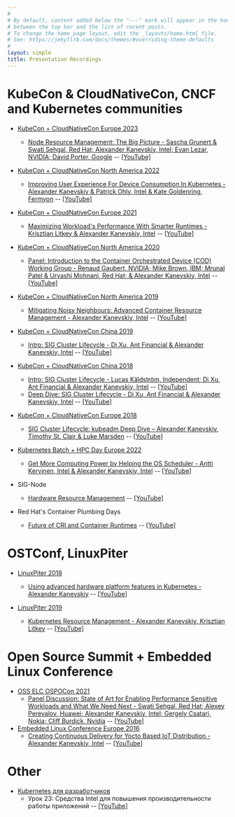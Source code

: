 ```yaml
---
#
# By default, content added below the "---" mark will appear in the home page
# between the top bar and the list of recent posts.
# To change the home page layout, edit the _layouts/home.html file.
# See: https://jekyllrb.com/docs/themes/#overriding-theme-defaults
#
layout: simple
title: Presentation Recordings
---
```


# KubeCon & CloudNativeCon, CNCF and Kubernetes communities

<div align="center">
<div data-iframe-width="150" data-iframe-height="270" data-share-badge-id="579db438-cd72-43ad-be0c-2a05f5943a1c" data-share-badge-host="https://www.credly.com"></div>
<div data-iframe-width="150" data-iframe-height="270" data-share-badge-id="b900ff39-0e79-40dc-b98e-c6a45dd0ac48" data-share-badge-host="https://www.credly.com"></div>
<div data-iframe-width="150" data-iframe-height="270" data-share-badge-id="b8280b82-75fb-46b0-8f5e-9b06eb25475e" data-share-badge-host="https://www.credly.com"></div>
<div data-iframe-width="150" data-iframe-height="270" data-share-badge-id="40e8a080-0208-4397-8b7a-78f3ff97eb29" data-share-badge-host="https://www.credly.com"></div>
<div data-iframe-width="150" data-iframe-height="270" data-share-badge-id="56d32778-cfe4-4988-b094-8f11ecccea88" data-share-badge-host="https://www.credly.com"></div>
</div>
<div align="center">
<div data-iframe-width="150" data-iframe-height="270" data-share-badge-id="7bfba30b-98ee-463c-8d19-8a3ab8a17db1" data-share-badge-host="https://www.credly.com"></div>
<div data-iframe-width="150" data-iframe-height="270" data-share-badge-id="2734a380-3e9b-4b36-a0ea-8dfebb9d03ba" data-share-badge-host="https://www.credly.com"></div>
<div data-iframe-width="150" data-iframe-height="270" data-share-badge-id="3fcb3f01-6af4-4ca7-88be-51cffd7e99f3" data-share-badge-host="https://www.credly.com"></div>
<div data-iframe-width="150" data-iframe-height="270" data-share-badge-id="3b2b9c18-82af-4a70-871e-08d027f0fac5" data-share-badge-host="https://www.credly.com"></div>
<div data-iframe-width="150" data-iframe-height="270" data-share-badge-id="43ac06fc-fb16-4860-b698-4b3bf9e04aeb" data-share-badge-host="https://www.credly.com"></div>
<div data-iframe-width="150" data-iframe-height="270" data-share-badge-id="087a52d7-bb51-4ce7-acf5-f66e11477f5e" data-share-badge-host="https://www.credly.com"></div>
<div data-iframe-width="150" data-iframe-height="270" data-share-badge-id="8058aac3-1730-45a9-a5ef-8247af0886d7" data-share-badge-host="https://www.credly.com"></div>
<div data-iframe-width="150" data-iframe-height="270" data-share-badge-id="250b9502-289c-4239-bb9e-b6f612c83a15" data-share-badge-host="https://www.credly.com"></div>
<div data-iframe-width="150" data-iframe-height="270" data-share-badge-id="d63dc2e2-ddcb-4d3f-b3fa-ac4b71b5ec84" data-share-badge-host="https://www.credly.com"></div>
</div>
<script type="text/javascript" async src="//cdn.credly.com/assets/utilities/embed.js"></script>

  - [KubeCon + CloudNativeCon Europe 2023](https://events.linuxfoundation.org/kubecon-cloudnativecon-europe/)
    - [Node Resource Management: The Big Picture - Sascha Grunert & Swati Sehgal, Red Hat; Alexander Kanevskiy, Intel; Evan Lezar, NVIDIA; David Porter, Google](https://sched.co/1HyVB) -- [[YouTube]](https://www.youtube.com/watch?v=LjhgklNNAtA)
  - [KubeCon + CloudNativeCon North America 2022](https://events.linuxfoundation.org/kubecon-cloudnativecon-north-america)
    - [Improving User Experience For Device Consumption In Kubernetes - Alexander Kanevskiy & Patrick Ohly, Intel & Kate Goldenring, Fermyon](https://sched.co/182GN) -- [[YouTube]](https://www.youtube.com/watch?v=0Gnh86queVQ)
  - [KubeCon + CloudNativeCon Europe 2021](https://events.linuxfoundation.org/kubecon-cloudnativecon-europe/)
    - [Maximizing Workload's Performance With Smarter Runtimes - Krisztian Litkey & Alexander Kanevskiy, Intel](https://sched.co/iE1Y) -- [[YouTube]](https://www.youtube.com/watch?v=BwQmjunIsFI)
  - [KubeCon + CloudNativeCon North America 2020](https://events.linuxfoundation.org/kubecon-cloudnativecon-north-america/)
    - [Panel: Introduction to the Container Orchestrated Device (COD) Working Group - Renaud Gaubert, NVIDIA; Mike Brown, IBM; Mrunal Patel & Urvashi Mohnani, Red Hat; & Alexander Kanevskiy, Intel](https://sched.co/ekDv) -- [[YouTube]](https://www.youtube.com/watch?v=1k1sdf4mrpI)
  - [KubeCon + CloudNativeCon North America 2019](https://events19.linuxfoundation.org/events/kubecon-cloudnativecon-north-america-2019/)
    - [Mitigating Noisy Neighbours: Advanced Container Resource Management - Alexander Kanevskiy, Intel](https://sched.co/UabM) -- [[YouTube]](https://www.youtube.com/watch?v=9krJItZYX4U)

  - [KubeCon + CloudNativeCon China 2019](https://events19.lfasiallc.com/events/kubecon-cloudnativecon-china-2019/)
    - [Intro: SIG Cluster Lifecycle - Di Xu, Ant Financial & Alexander Kanevskiy, Intel](https://sched.co/QGOE) -- [[YouTube]](https://www.youtube.com/watch?v=RiYUNfYgR2c)

  - [KubeCon + CloudNativeCon China 2018](https://events19.lfasiallc.com/events/kubecon-cloudnativecon-china-2018/)
    - [Intro: SIG Cluster Lifecycle - Lucas Käldström, Independent; Di Xu, Ant Financial & Alexander Kanevskiy, Intel](https://sched.co/FzHx) -- [[YouTube]](https://www.youtube.com/watch?v=925v4QmEGR8)
    - [Deep Dive: SIG Cluster Lifecycle - Di Xu, Ant Financial & Alexander Kanevskiy, Intel](https://sched.co/FzI2) -- [[YouTube]](https://www.youtube.com/watch?v=gz3QfZ2fAHs)
  - [KubeCon + CloudNativeCon Europe 2018](https://events19.linuxfoundation.org/events/kubecon-cloudnativecon-europe-2018/)
    - [SIG Cluster Lifecycle: kubeadm Deep Dive – Alexander Kanevskiy, Timothy St. Clair & Luke Marsden](https://sched.co/Dro1) -- [[YouTube]](https://www.youtube.com/watch?v=3w5sZSxh4RI)

  - [Kubernetes Batch + HPC Day Europe 2022](https://events.linuxfoundation.org/kubernetes-batch-hpc-day-europe/)
    - [Get More Computing Power by Helping the OS Scheduler - Antti Kervinen, Intel & Alexander Kanevskiy, Intel](https://sched.co/10F0n) -- [[YouTube]](https://www.youtube.com/watch?v=2x91cUR9ER4)

  - SIG-Node
    - [Hardware Resource Management](https://speakerdeck.com/kad/sig-node-2020-05-12-experiences-of-advanced-resource-management-in-kubernetes) -- [[YouTube]](https://www.youtube.com/watch?v=WtEb0oWwA9g)

  - Red Hat's Container Plumbing Days
    - [Future of CRI and Container Runtimes](https://containerplumbing.org/sessions/2023/future_of_cri_an) -- [[YouTube]](https://www.youtube.com/watch?v=jvx929pHSHY)

# OSTConf, LinuxPiter

  - [LinuxPiter 2018](https://ostconf.com/en/events/11688)
    - [Using advanced hardware platform features in Kubernetes - Alexander Kanevskiy](https://ostconf.com/en/materials/2477) -- [[YouTube]](https://www.youtube.com/watch?v=NMlzN6Kein8)

  - [LinuxPiter 2019](https://ostconf.com/en/events/15266)
    - [Kubernetes Resource Management - Alexander Kanevskiy, Krisztian Litkey](https://ostconf.com/en/events/15266/materials/2670) -- [[YouTube]](https://www.youtube.com/watch?v=H7-Ayr515kQ)


# Open Source Summit + Embedded Linux Conference

  - [OSS ELC OSPOCon 2021](https://events.linuxfoundation.org/open-source-summit-north-america/)
    - [Panel Discussion: State of Art for Enabling Performance Sensitive Workloads and What We Need Next - Swati Sehgal, Red Hat; Alexey Perevalov, Huawei; Alexander Kanevskiy, Intel; Gergely Csatari, Nokia; Cliff Burdick, Nvidia](https://sched.co/lATg) -- [[YouTube]](https://www.youtube.com/watch?v=fnMFbGramSU)
  - [Embedded Linux Conference Europe 2016](http://events17.linuxfoundation.org/events/archive/2016/embedded-linux-conference-europe)
    - [Creating Continuous Delivery for Yocto Based IoT Distribution - Alexander Kanevskiy, Intel](https://sched.co/7rrB) -- [[YouTube]](https://youtu.be/pBz3fyTCQzU)


# Other

 - [Kubernetes для разработчиков](https://slurm.io/kubernetes-for-developers-school)
   - Урок 23: Средства Intel для повышения производительности работы приложений -- [[YouTube]](https://www.youtube.com/watch?v=LIqM5qBHwbs)
